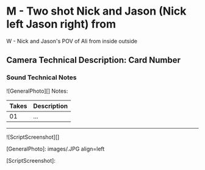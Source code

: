 # M - Two shot Nick and Jason (Nick left Jason right) fromW - Nick and Jason's POV of Ali from insideoutside

## Camera Technical Description: Card Number

### Sound Technical Notes

![GeneralPhoto][]
Notes: 

| Takes | Description |
|:---|:----|
| 01 | ... |

----

![ScriptScreenshot][]


[GeneralPhoto]:  images/.JPG align=left

[ScriptScreenshot]: 